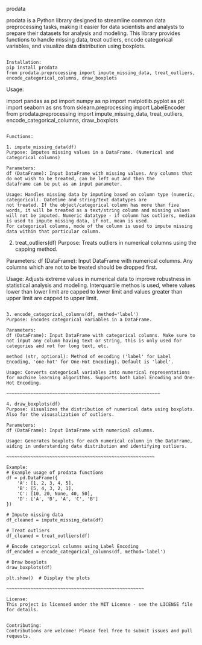 prodata

prodata is a Python library designed to streamline common data preprocessing tasks, making it easier for data scientists and analysts to prepare their datasets for analysis and modeling. This library provides functions to handle missing data, treat outliers, encode categorical variables, and visualize data distribution using boxplots.

~~~~~~~~~~~~~~~~~~~~~~~~~~~~~~~~~~~~~~~~~~~~~~~~~~~~~

Installation:
pip install prodata
from prodata.preprocessing import impute_missing_data, treat_outliers, encode_categorical_columns, draw_boxplots

~~~~~~~~~~~~~~~~~~~~~~~~~~~~~~~~~~~~~~~~~~~~~~~~~~~~~~

Usage:

import pandas as pd
import numpy as np
import matplotlib.pyplot as plt
import seaborn as sns
from sklearn.preprocessing import LabelEncoder
from prodata.preprocessing import impute_missing_data, treat_outliers, encode_categorical_columns, draw_boxplots

~~~~~~~~~~~~~~~~~~~~~~~~~~~~~~~~~~~~~~~~~~~~~~~~~~~~~~~

Functions:

1. impute_missing_data(df)
Purpose: Imputes missing values in a DataFrame. (Numerical and categorical columns)

Parameters:
df (DataFrame): Input DataFrame with missing values. Any columns that do not wish to be treated, can be left out and then the
dataframe can be put as an input parameter.

Usage: Handles missing data by imputing based on column type (numeric, categorical). Datetime and string/text datatypes are
not treated. If the object/categorical column has more than five words, it will be treated as a text/string column and missing values will not be imputed. Numeric datatype - if column has outliers, median is used to impute missing data, if not, mean is used. 
For categorical columns, mode of the column is used to impute missing data within that particular column.

~~~~~~~~~~~~~~~~~~~~~~~~~~~~~~~~~~~~~~~~~~~~~~~~~~~~~~~~~~

2. treat_outliers(df)
Purpose: Treats outliers in numerical columns using the capping method.

Parameters:
df (DataFrame): Input DataFrame with numerical columns. Any columns which are not to be treated should be dropped first.

Usage: Adjusts extreme values in numerical data to improve robustness in statistical analysis and modeling. Interquartile methos is used, where values lower than lower limit are capped to lower limit and values greater than upper limit are capped to upper limit.

~~~~~~~~~~~~~~~~~~~~~~~~~~~~~~~~~~~~~~~~~~~~~~~~~~~~~~~~~~~

3. encode_categorical_columns(df, method='label')
Purpose: Encodes categorical variables in a DataFrame.

Parameters:
df (DataFrame): Input DataFrame with categorical columns. Make sure to not input any column having text or string, this is only used for categories and not for long text, etc.

method (str, optional): Method of encoding ('label' for Label Encoding, 'one-hot' for One-Hot Encoding). Default is 'label'.

Usage: Converts categorical variables into numerical representations for machine learning algorithms. Supports both Label Encoding and One-Hot Encoding.

~~~~~~~~~~~~~~~~~~~~~~~~~~~~~~~~~~~~~~~~~~~~~~~~~~~~~~~~~

4. draw_boxplots(df)
Purpose: Visualizes the distribution of numerical data using boxplots. Also for the visusalization of outliers.

Parameters:
df (DataFrame): Input DataFrame with numerical columns.

Usage: Generates boxplots for each numerical column in the DataFrame, aiding in understanding data distribution and identifying outliers.

~~~~~~~~~~~~~~~~~~~~~~~~~~~~~~~~~~~~~~~~~~~~~~~~~~~~~~~

Example:
# Example usage of prodata functions
df = pd.DataFrame({
    'A': [1, 2, 3, 4, 5],
    'B': [5, 4, 3, 2, 1],
    'C': [10, 20, None, 40, 50],
    'D': ['A', 'B', 'A', 'C', 'B']
})

# Impute missing data
df_cleaned = impute_missing_data(df)

# Treat outliers
df_cleaned = treat_outliers(df)

# Encode categorical columns using Label Encoding
df_encoded = encode_categorical_columns(df, method='label')

# Draw boxplots
draw_boxplots(df)

plt.show()  # Display the plots

~~~~~~~~~~~~~~~~~~~~~~~~~~~~~~~~~~~~~~~~~~~~~~~~~~~

License:
This project is licensed under the MIT License - see the LICENSE file for details.


Contributing:
Contributions are welcome! Please feel free to submit issues and pull requests.